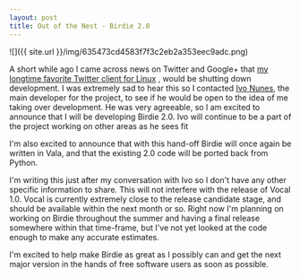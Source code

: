 ```yaml
---
layout: post
title: Out of the Nest - Birdie 2.0
---
```

![]({{ site.url }}/img/635473cd4583f7f3c2eb2a353eec9adc.png)

A short while ago I came across news on Twitter and Google+ that [my longtime favorite Twitter client for Linux](http://www.birdieapp.eu) , would be shutting down development. I was extremely sad to hear this so I contacted [Ivo Nunes](https://twitter.com/ivonunes), the main developer for the project, to see if he would be open to the idea of me taking over development. He was very agreeable, so I am excited to announce that I will be developing Birdie 2.0. Ivo will continue to be a part of the project working on other areas as he sees fit

I'm also excited to announce that with this hand-off Birdie will once again be written in Vala, and that the existing 2.0 code will be ported back from Python.

I'm writing this just after my conversation with Ivo so I don't have any other specific information to share. This will not interfere with the release of Vocal 1.0. Vocal is currently extremely close to the release candidate stage, and should be available within the next month or so. Right now I'm planning on working on Birdie throughout the summer and having a final release somewhere within that time-frame, but I've not yet looked at the code enough to make any accurate estimates.

I'm excited to help make Birdie as great as I possibly can and get the next major version in the hands of free software users as soon as possible.
